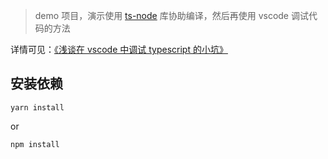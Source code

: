> demo 项目，演示使用 [ts-node](https://github.com/TypeStrong/ts-node) 库协助编译，然后再使用 vscode 调试代码的方法

详情可见：[《浅谈在 vscode 中调试 typescript 的小坑》](https://juejin.cn/post/7144238328655642637/)

## 安装依赖
```
yarn install
```

or

```
npm install
```